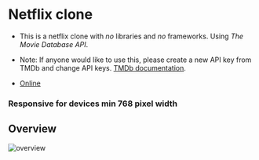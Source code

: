 # Netflix clone

* This is a netflix clone with _no_ libraries and _no_ frameworks. Using _The Movie Database API_. 

* Note: If anyone would like to use this, please create a new API key from TMDb and change API keys. [TMDb documentation](https://developers.themoviedb.org/3). 

* [Online](https://6024440531b3403d8fba68bd--vibrant-williams-9aca87.netlify.app/)

### Responsive for devices min 768 pixel width

## Overview
![overview](https://github.com/eraygundogmus/netflix-clone/blob/main/assets/overview.gif)






